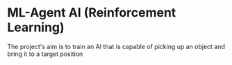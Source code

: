 # ML-Agent AI (Reinforcement Learning)
The project's aim is to train an AI that is capable of picking up an object and 
bring it to a target position